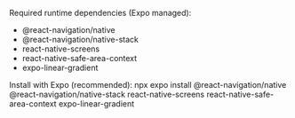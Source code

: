 Required runtime dependencies (Expo managed):
- @react-navigation/native
- @react-navigation/native-stack
- react-native-screens
- react-native-safe-area-context
- expo-linear-gradient

Install with Expo (recommended):
npx expo install @react-navigation/native @react-navigation/native-stack react-native-screens react-native-safe-area-context expo-linear-gradient
